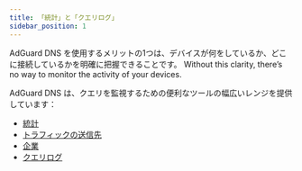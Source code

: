 ```yaml
---
title: 「統計」と「クエリログ」
sidebar_position: 1
---
```


AdGuard DNS を使用するメリットの1つは、デバイスが何をしているか、どこに接続しているかを明確に把握できることです。 Without this clarity, there’s no way to monitor the activity of your devices.

AdGuard DNS は、クエリを監視するための便利なツールの幅広いレンジを提供しています：

- [統計](/private-dns/statistics-and-log/statistics.md)
- [トラフィックの送信先](/private-dns/statistics-and-log/traffic-destination.md)
- [企業](/private-dns/statistics-and-log/companies.md)
- [クエリログ](/private-dns/statistics-and-log/query-log.md)
